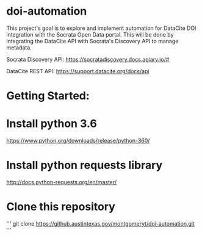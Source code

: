 # doi-automation
This project's goal is to explore and implement automation for DataCite DOI integration with the 
Socrata Open Data portal. This will be done by integrating the DataCite API with Socrata's Discovery API to manage metadata.

Socrata Discovery API:
https://socratadiscovery.docs.apiary.io/#

DataCite REST API:
https://support.datacite.org/docs/api


# Getting Started:
# Install python 3.6

https://www.python.org/downloads/release/python-360/

# Install python requests library

http://docs.python-requests.org/en/master/

# Clone this repository

'''
git clone https://github.austintexas.gov/montgomeryt/doi-automation.git
'''